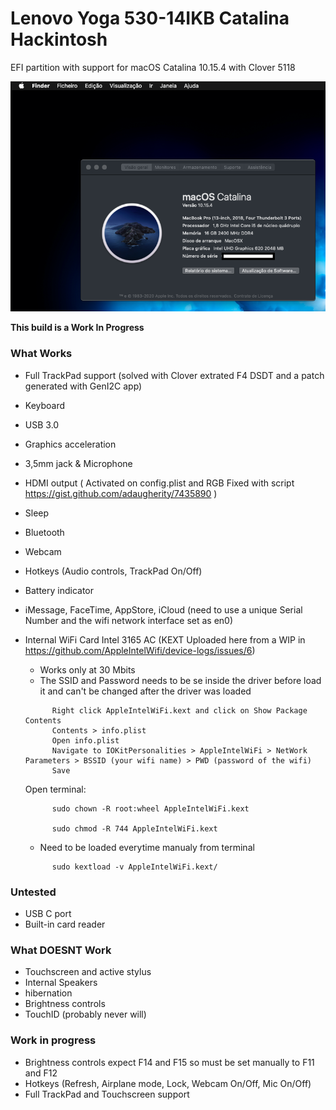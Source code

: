 # Lenovo Yoga 530-14IKB Catalina Hackintosh

EFI partition with support for macOS Catalina 10.15.4 with Clover 5118

<img width="600" alt="Lenovo Yoga 530-14IKB Catalina Hackintosh" src="https://github.com/brunomsg/Yoga-530-14IKB-Catalina-Hackintosh/blob/master/system.png">

**This build is a Work In Progress**

### What Works
- Full TrackPad support (solved with Clover extrated F4 DSDT and a patch generated with GenI2C app)
- Keyboard
- USB 3.0
- Graphics acceleration
- 3,5mm jack & Microphone
- HDMI output ( Activated on config.plist and RGB Fixed with script https://gist.github.com/adaugherity/7435890 )
- Sleep
- Bluetooth
- Webcam
- Hotkeys (Audio controls, TrackPad On/Off)
- Battery indicator
- iMessage, FaceTime, AppStore, iCloud (need to use a unique Serial Number and the wifi network interface set as en0)
- Internal WiFi Card Intel 3165 AC (KEXT Uploaded here from a WIP in https://github.com/AppleIntelWifi/device-logs/issues/6)
    - Works only at 30 Mbits
    - The SSID and Password needs to be se inside the driver before load it and can't be changed after the driver was loaded
    
    ```
          Right click AppleIntelWiFi.kext and click on Show Package Contents
          Contents > info.plist
          Open info.plist
          Navigate to IOKitPersonalities > AppleIntelWiFi > NetWork Parameters > BSSID (your wifi name) > PWD (password of the wifi)
          Save
    ```
    
    Open terminal:
          
    ```
          sudo chown -R root:wheel AppleIntelWiFi.kext

          sudo chmod -R 744 AppleIntelWiFi.kext
    ```
          
    - Need to be loaded everytime manualy from terminal
    
    ```
          sudo kextload -v AppleIntelWiFi.kext/
    ```

### Untested
- USB C port
- Built-in card reader

### What DOESNT Work
- Touchscreen and active stylus
- Internal Speakers
- hibernation
- Brightness controls
- TouchID (probably never will)

### Work in progress
- Brightness controls expect F14 and F15 so must be set manually to F11 and F12
- Hotkeys (Refresh, Airplane mode, Lock, Webcam On/Off, Mic On/Off)
- Full TrackPad and Touchscreen support
